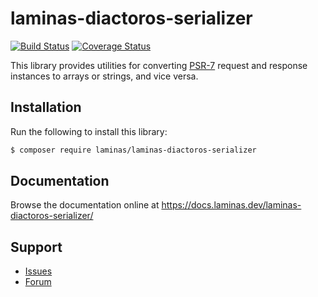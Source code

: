 # laminas-diactoros-serializer

[![Build Status](https://travis-ci.com/laminas/laminas-diactoros-serializer.svg?branch=master)](https://travis-ci.com/laminas/laminas-diactoros-serializer)
[![Coverage Status](https://coveralls.io/repos/github/laminas/laminas-diactoros-serializer/badge.svg?branch=master)](https://coveralls.io/github/laminas/laminas-diactoros-serializer?branch=master)

This library provides utilities for converting [PSR-7](https://www.php-fig.org/psr/psr-7)
request and response instances to arrays or strings, and vice versa.

## Installation

Run the following to install this library:

```bash
$ composer require laminas/laminas-diactoros-serializer
```

## Documentation

Browse the documentation online at https://docs.laminas.dev/laminas-diactoros-serializer/

## Support

* [Issues](https://github.com/laminas/laminas-diactoros-serializer/issues/)
* [Forum](https://discourse.laminas.dev/)

